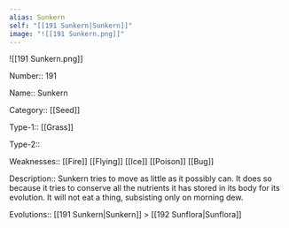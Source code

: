 ```yaml
---
alias: Sunkern
self: "[[191 Sunkern|Sunkern]]"
image: "![[191 Sunkern.png]]"
---
```


![[191 Sunkern.png]]


Number:: 191

Name:: Sunkern

Category:: [[Seed]]

Type-1:: [[Grass]]

Type-2:: 

Weaknesses:: [[Fire]] [[Flying]] [[Ice]] [[Poison]] [[Bug]]

Description:: Sunkern tries to move as little as it possibly can. It does so because it tries to conserve all the nutrients it has stored in its body for its evolution. It will not eat a thing, subsisting only on morning dew.

Evolutions:: [[191 Sunkern|Sunkern]] > [[192 Sunflora|Sunflora]]
